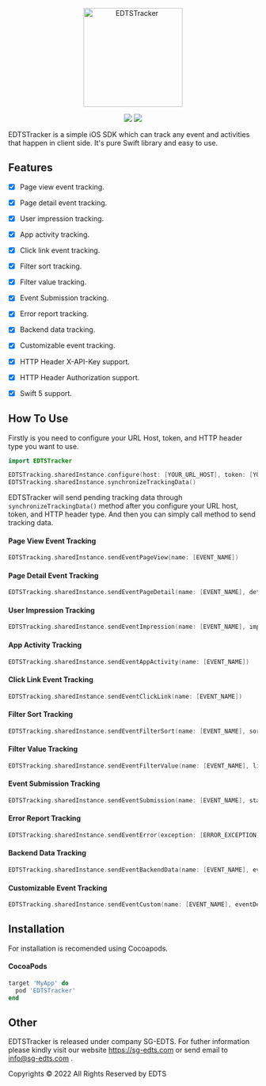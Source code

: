 <p align="center">
<img src="https://i.postimg.cc/rshx3FKM/Enterprise-Digital-Technology-Services-EDTS.png" alt="EDTSTracker" title="EDTSTracker" width="200"/>
</p>

<p align="center">
<a href="https://cocoapods.org/pods/EDTSTracker"><img src="https://img.shields.io/cocoapods/v/EDTSTracker.svg?style=flat"></a>
<a href="https://cocoapods.org/pods/EDTSTracker"><img src="https://img.shields.io/cocoapods/p/EDTSTracker.svg?style=flat"></a>
</p>

EDTSTracker is a simple iOS SDK which can track any event and activities that happen in client side. It's pure Swift library and easy to use.

## Features

- [x] Page view event tracking.
- [x] Page detail event tracking.
- [x] User impression tracking.
- [x] App activity tracking.
- [x] Click link event tracking.
- [x] Filter sort tracking.
- [x] Filter value tracking.
- [x] Event Submission tracking.
- [x] Error report tracking.
- [x] Backend data tracking.
- [x] Customizable event tracking.
- [x] HTTP Header X-API-Key support.
- [x] HTTP Header Authorization support.
- [x] Swift 5 support.


## How To Use

Firstly is you need to configure your URL Host, token, and HTTP header type you want to use.

```swift
import EDTSTracker

EDTSTracking.sharedInstance.configure(host: [YOUR_URL_HOST], token: [YOUR_TOKEN], headerType: [HTTP_HEADER_TYPE]) //.xAPIKey or .authorization
EDTSTracking.sharedInstance.synchronizeTrackingData()
```

EDTSTracker will send pending tracking data through `synchronizeTrackingData()` method after you configure your URL host, token, and HTTP header type. And then you can simply call method to send tracking data.

#### Page View Event Tracking

```swift
EDTSTracking.sharedInstance.sendEventPageView(name: [EVENT_NAME])
```

#### Page Detail Event Tracking

```swift
EDTSTracking.sharedInstance.sendEventPageDetail(name: [EVENT_NAME], details: [EVENT_DATA])
```

#### User Impression Tracking

```swift
EDTSTracking.sharedInstance.sendEventImpression(name: [EVENT_NAME], impressions: [LIST_DATA])
```

#### App Activity Tracking

```swift
EDTSTracking.sharedInstance.sendEventAppActivity(name: [EVENT_NAME])
```

#### Click Link Event Tracking

```swift
EDTSTracking.sharedInstance.sendEventClickLink(name: [EVENT_NAME])
```

#### Filter Sort Tracking

```swift
EDTSTracking.sharedInstance.sendEventFilterSort(name: [EVENT_NAME], sort: [SORT_DATA])
```

#### Filter Value Tracking

```swift
EDTSTracking.sharedInstance.sendEventFilterValue(name: [EVENT_NAME], list: [LIST_DATA])
```

#### Event Submission Tracking

```swift
EDTSTracking.sharedInstance.sendEventSubmission(name: [EVENT_NAME], status: [EVENT_STATUS], failed: [FAILED_MESSAGE])
```

#### Error Report Tracking

```swift
EDTSTracking.sharedInstance.sendEventError(exception: [ERROR_EXCEPTION], stackTrace: [STACK_TRACE])
```

#### Backend Data Tracking

```swift
EDTSTracking.sharedInstance.sendEventBackendData(name: [EVENT_NAME], eventDetails: [EVENT_DETAIL], details: [EVENT_DATA])
```

#### Customizable Event Tracking

```swift
EDTSTracking.sharedInstance.sendEventCustom(name: [EVENT_NAME], eventDetails: [EVENT_DETAIL])
``` 

## Installation

For installation is recomended using Cocoapods.

#### CocoaPods

```ruby
target 'MyApp' do
  pod 'EDTSTracker'
end
```

## Other

EDTSTracker is released under company SG-EDTS. For futher information please kindly visit our website https://sg-edts.com or send email to info@sg-edts.com .

Copyrights © 2022 All Rights Reserved by EDTS
